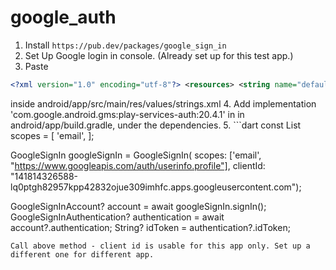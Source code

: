 # google_auth

1. Install `https://pub.dev/packages/google_sign_in`
2. Set Up Google login in console. (Already set up for this test app.)
3. Paste 
``` xml
<?xml version="1.0" encoding="utf-8"?> <resources> <string name="default_web_client_id">141814326588-2tpqj39b32vh1gqfkmn89knu4shpcoit.apps.googleusercontent.com</string> </resources>
```
inside android/app/src/main/res/values/strings.xml
4. Add implementation 'com.google.android.gms:play-services-auth:20.4.1' in in android/app/build.gradle, under the dependencies.
5. ```dart
const List<String> scopes = <String>[
'email',
];

GoogleSignIn googleSignIn = GoogleSignIn(
    scopes: ['email', "https://www.googleapis.com/auth/userinfo.profile"],
    clientId: "141814326588-lq0ptgh82957kpp42832ojue309imhfc.apps.googleusercontent.com");

GoogleSignInAccount? account = await googleSignIn.signIn();
GoogleSignInAuthentication? authentication = await account?.authentication;
String? idToken = authentication?.idToken;
```
Call above method - client id is usable for this app only. Set up a different one for different app.